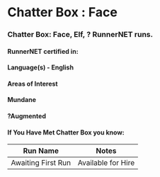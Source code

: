 # Chatter Box : Face

### Chatter Box: Face, Elf, ? RunnerNET runs.

> 

#### RunnerNET certified in:
> 

#### Language(s) - English
#### Areas of Interest
> 

#### Mundane
#### ?Augmented
#### If You Have Met Chatter Box you know:
> 

| Run Name| Notes|
| ----------- | ----------- |
| Awaiting First Run | Available for Hire |
